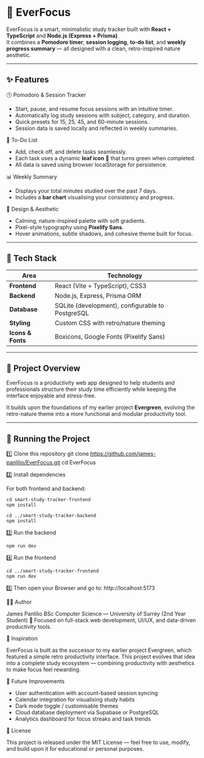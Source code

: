 # 🌿 EverFocus

EverFocus is a smart, minimalistic study tracker built with **React + TypeScript** and **Node.js (Express + Prisma)**.  
It combines a **Pomodoro timer**, **session logging**, **to-do list**, and **weekly progress summary** — all designed with a clean, retro-inspired nature aesthetic.

---

## ✨ Features

🕒 Pomodoro & Session Tracker
- Start, pause, and resume focus sessions with an intuitive timer.  
- Automatically log study sessions with subject, category, and duration.  
- Quick presets for 15, 25, 45, and 60-minute sessions.  
- Session data is saved locally and reflected in weekly summaries.

🌱 To-Do List
- Add, check off, and delete tasks seamlessly.  
- Each task uses a dynamic **leaf icon** 🌿 that turns green when completed.  
- All data is saved using browser localStorage for persistence.

📊 Weekly Summary
- Displays your total minutes studied over the past 7 days.  
- Includes a **bar chart** visualising your consistency and progress.

🎨 Design & Aesthetic
- Calming, nature-inspired palette with soft gradients.  
- Pixel-style typography using **Pixelify Sans**.  
- Hover animations, subtle shadows, and cohesive theme built for focus.

---

## 🧩 Tech Stack

| Area | Technology |
|------|-------------|
| **Frontend** | React (Vite + TypeScript), CSS3 |
| **Backend** | Node.js, Express, Prisma ORM |
| **Database** | SQLite (development), configurable to PostgreSQL |
| **Styling** | Custom CSS with retro/nature theming |
| **Icons & Fonts** | Boxicons, Google Fonts (Pixelify Sans) |

---

## 🧠 Project Overview

EverFocus is a productivity web app designed to help students and professionals structure their study time efficiently while keeping the interface enjoyable and stress-free.

It builds upon the foundations of my earlier project **Evergreen**, evolving the retro-nature theme into a more functional and modular productivity tool.

---

## 🚀 Running the Project

1️⃣ Clone this repository
git clone https://github.com/james-panlilio/EverFocus.git
cd EverFocus

2️⃣ Install dependencies

For both frontend and backend:
```
cd smart-study-tracker-frontend
npm install

cd ../smart-study-tracker-backend
npm install
```
3️⃣ Run the backend
```
npm run dev
```
4️⃣ Run the frontend
```
cd ../smart-study-tracker-frontend
npm run dev
```
5️⃣ Then open your Browser and go to:
http://localhost:5173

🧑‍💻 Author

James Panlilio
BSc Computer Science — University of Surrey (2nd Year Student)
📍 Focused on full-stack web development, UI/UX, and data-driven productivity tools.

🌿 Inspiration

EverFocus is built as the successor to my earlier project Evergreen, which featured a simple retro productivity interface.
This project evolves that idea into a complete study ecosystem — combining productivity with aesthetics to make focus feel rewarding.

🚀 Future Improvements

- User authentication with account-based session syncing
- Calendar integration for visualising study habits
- Dark mode toggle / customisable themes
- Cloud database deployment via Supabase or PostgreSQL
- Analytics dashboard for focus streaks and task trends

📄 License

This project is released under the MIT License — feel free to use, modify, and build upon it for educational or personal purposes.

